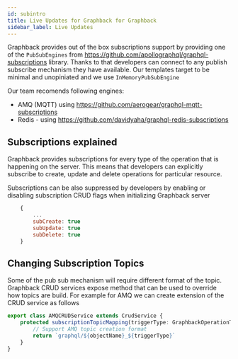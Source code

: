 ```yaml
---
id: subintro
title: Live Updates for Graphback for Graphback
sidebar_label: Live Updates
---
```


Graphback provides out of the box subscriptions support by providing one of the `PubSubEngines` 
from https://github.com/apollographql/graphql-subscriptions library. 
Thanks to that developers can connect to any publish subscribe mechanism they have available.
Our templates target to be minimal and unopiniated and we use `InMemoryPubSubEngine`

Our team recomends following engines:

- AMQ (MQTT) using https://github.com/aerogear/graphql-mqtt-subscriptions
- Redis - using https://github.com/davidyaha/graphql-redis-subscriptions

## Subscriptions explained

Graphback provides subscriptions for every type of the operation that is happening on the server. 
This means that developers can explicitly subscribe to create, update and delete operations for particular resource.

Subscriptions can be also suppressed by developers by enabling or disabling subscription CRUD flags when initializing Graphback server 

```js
    {
        ...
        subCreate: true
        subUpdate: true
        subDelete: true
    }
```

## Changing Subscription Topics

Some of the pub sub mechanism will require different format of the topic. 
Graphback CRUD services expose method that can be used to override how topics are build.
For example for AMQ we can create extension of the CRUD service as follows

```ts
export class AMQCRUDService extends CrudService {
    protected subscriptionTopicMapping(triggerType: GraphbackOperationType, objectName: string) {
        // Support AMQ topic creation format
        return `graphql/${objectName}_${triggerType}`
    }
}
```